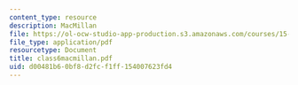 ```yaml
---
content_type: resource
description: MacMillan
file: https://ol-ocw-studio-app-production.s3.amazonaws.com/courses/15-649-the-law-of-mergers-and-acquisitions-spring-2003/d00481b60bf8d2fcf1ff154007623fd4_class6macmillan.pdf
file_type: application/pdf
resourcetype: Document
title: class6macmillan.pdf
uid: d00481b6-0bf8-d2fc-f1ff-154007623fd4
---
```

